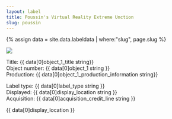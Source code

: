 ```yaml
---
layout: label
title: Poussin's Virtual Reality Extreme Unction
slug: poussin
---
```



{% assign data = site.data.labeldata | where:"slug", page.slug %}
<!-- {{ data }} -->
<img src="{{ data[0]object_1_cover_image string }}" class="img-fluid" />
<p>
Title: {{ data[0]object_1_title string}} <br />
Object number: {{ data[0]object_1 string }}<br />
Production: {{ data[0]object_1_production_information string}}<br />

Label type: {{ data[0]label_type string }} <br />
Displayed: {{ data[0]display_location string }}<br />
Acquisition: {{ data[0]acquisition_credit_line string }}<br />
</p>
<span class="mb-1 mt-1 badge badge-dark p-2">{{ data[0]display_location }}</span>
